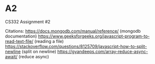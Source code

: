 # A2
CS332 Assignment #2

Citations:
https://docs.mongodb.com/manual/reference/ (mongodb documentation)
https://www.geeksforgeeks.org/javascript-program-to-read-text-file/ (reading a file)
https://stackoverflow.com/questions/8125709/javascript-how-to-split-newline (split on newline)
https://gyandeeps.com/array-reduce-async-await/ (reduce async)